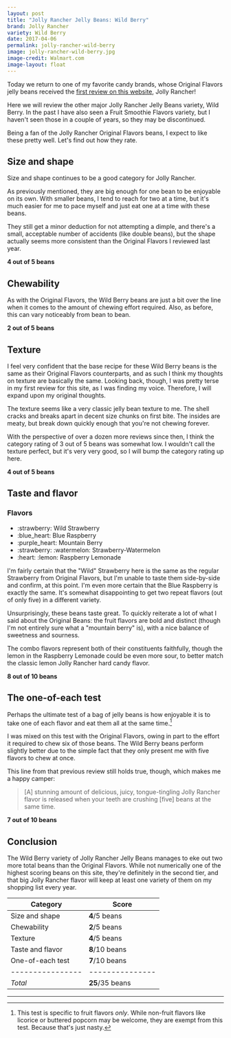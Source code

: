 ```yaml
---
layout: post
title: "Jolly Rancher Jelly Beans: Wild Berry"
brand: Jolly Rancher
variety: Wild Berry
date: 2017-04-06
permalink: jolly-rancher-wild-berry
image: jolly-rancher-wild-berry.jpg
image-credit: Walmart.com
image-layout: float
---
```


Today we return to one of my favorite candy brands,
whose Original Flavors jelly beans received the
[first review on this website](/jolly-rancher-jelly-beans),
Jolly Rancher!

Here we will review the other major Jolly Rancher Jelly Beans variety,
Wild Berry. In the past I have also seen a Fruit Smoothie Flavors variety,
but I haven't seen those in a couple of years, so they may be discontinued.

Being a fan of the Jolly Rancher Original Flavors beans,
I expect to like these pretty well.
Let's find out how they rate.


## Size and shape

Size and shape continues to be a good category for Jolly Rancher.

As previously mentioned, they are big enough for one bean
to be enjoyable on its own.
With smaller beans, I tend to reach for two at a time,
but it's much easier for me to pace myself
and just eat one at a time with these beans.

They still get a minor deduction for not attempting a dimple,
and there's a small, acceptable number of accidents (like double beans),
but the shape actually seems more consistent than
the Original Flavors I reviewed last year.

**4 out of 5 beans**


## Chewability

As with the Original Flavors, the Wild Berry beans are
just a bit over the line when it comes to
the amount of chewing effort required.
Also, as before, this can vary noticeably from bean to bean.

**2 out of 5 beans**


## Texture

I feel very confident that the base recipe for these Wild Berry beans
is the same as their Original Flavors counterparts,
and as such I think my thoughts on texture are basically the same.
Looking back, though, I was pretty terse in my first review for this site,
as I was finding my voice.
Therefore, I will expand upon my original thoughts.

The texture seems like a very classic jelly bean texture to me.
The shell cracks and breaks apart in decent size chunks on first bite.
The insides are meaty, but break down quickly enough
that you're not chewing forever.

With the perspective of over a dozen more reviews since then,
I think the category rating of 3 out of 5 beans was somewhat low.
I wouldn't call the texture perfect, but it's very very good,
so I will bump the category rating up here.

**4 out of 5 beans**


## Taste and flavor

<div class="inset">
    <h3>Flavors</h3>
    <ul class="emoji-list">
        <li>:strawberry: Wild Strawberry</li>
        <li>:blue_heart: Blue Raspberry</li>
        <li>:purple_heart: Mountain Berry</li>
        <li>:strawberry: :watermelon: Strawberry-Watermelon</li>
        <li>:heart: :lemon: Raspberry Lemonade</li>
    </ul>
    <p>
        I'm fairly certain that the "Wild" Strawberry here is the same as
        the regular Strawberry from Original Flavors,
        but I'm unable to taste them side-by-side and confirm, at this point.
        I'm even more certain that the Blue Raspberry is exactly the same.
        It's somewhat disappointing to get two repeat flavors
        (out of only five) in a different variety.
    </p>
</div>

Unsurprisingly, these beans taste great.
To quickly reiterate a lot of what I said about the Original Beans:
the fruit flavors are bold and distinct
(though I'm not entirely sure what a "mountain berry" is),
with a nice balance of sweetness and sourness.

The combo flavors represent both of their constituents faithfully,
though the lemon in the Raspberry Lemonade could be even more sour,
to better match the classic lemon Jolly Rancher hard candy flavor.

**8 out of 10 beans**


## The one-of-each test

Perhaps the ultimate test of a bag of jelly beans is how enjoyable it is
to take one of each flavor and eat them all at the same time.[^1]

I was mixed on this test with the Original Flavors,
owing in part to the effort it required to chew six of those beans.
The Wild Berry beans perform slightly better due to the simple fact
that they only present me with five flavors to chew at once.

This line from that previous review still holds true, though,
which makes me a happy camper:

> [A] stunning amount of delicious, juicy, tongue-tingling Jolly Rancher flavor
is released when your teeth are crushing [five] beans at the same time.

**7 out of 10 beans**


## Conclusion

The Wild Berry variety of Jolly Rancher Jelly Beans
manages to eke out two more total beans than the Original Flavors.
While not numerically one of the highest scoring beans on this site,
they're definitely in the second tier, and that big Jolly Rancher flavor
will keep at least one variety of them on my shopping list every year.

Category         | Score
---------------- | ---------------
Size and shape   | **4**/5 beans
Chewability      | **2**/5 beans
Texture          | **4**/5 beans
Taste and flavor | **8**/10 beans
One-of-each test | **7**/10 beans
---------------- | ---------------
_Total_          | **25**/35 beans


---

[^1]: This test is specific to fruit flavors _only_. While non-fruit flavors like licorice or buttered popcorn may be welcome, they are exempt from this test. Because that's just nasty.
